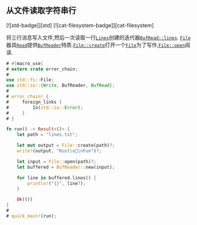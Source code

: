 
## 从文件读取字符串行

[![std-badge]][std] [![cat-filesystem-badge]][cat-filesystem]

将三行消息写入文件,然后一次读取一行[`Lines`]创建的迭代器[`BufRead::lines`]. [`File`]器具[`Read`]提供[`BufReader`]特质.[`File::create`]打开一个[`File`]为了写作,[`File::open`]阅读.

```rust
# #[macro_use]
# extern crate error_chain;
#
use std::fs::File;
use std::io::{Write, BufReader, BufRead};
#
# error_chain! {
#     foreign_links {
#         Io(std::io::Error);
#     }
# }

fn run() -> Result<()> {
    let path = "lines.txt";

    let mut output = File::create(path)?;
    write!(output, "Rust\n💖\nFun")?;

    let input = File::open(path)?;
    let buffered = BufReader::new(input);

    for line in buffered.lines() {
        println!("{}", line?);
    }

    Ok(())
}
#
# quick_main!(run);
```

[`bufread::lines`]: https://doc.rust-lang.org/std/io/trait.BufRead.html#method.lines

[`bufread`]: https://doc.rust-lang.org/std/io/trait.BufRead.html

[`bufreader`]: https://doc.rust-lang.org/std/io/struct.BufReader.html

[`file::create`]: https://doc.rust-lang.org/std/fs/struct.File.html#method.create

[`file::open`]: https://doc.rust-lang.org/std/fs/struct.File.html#method.open

[`file`]: https://doc.rust-lang.org/std/fs/struct.File.html

[`lines`]: https://doc.rust-lang.org/std/io/struct.Lines.html

[`read`]: https://doc.rust-lang.org/std/io/trait.Read.html
